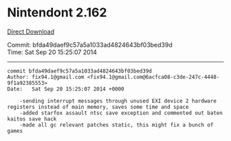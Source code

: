 # Nintendont 2.162
[Direct Download](./Nintendont.zip)

Commit: bfda49daef9c57a5a1033ad4824643bf03bed39d  
Time: Sat Sep 20 15:25:07 2014   

-----

```
commit bfda49daef9c57a5a1033ad4824643bf03bed39d
Author: fix94.1@gmail.com <fix94.1@gmail.com@6acfca08-c3de-247c-4448-9f1a92385553>
Date:   Sat Sep 20 15:25:07 2014 +0000

    -sending interrupt messages through unused EXI device 2 hardware registers instead of main memory, saves some time and space
    -added starfox assault ntsc save exception and commented out baten kaitos save hack
    -made all gc relevant patches static, this might fix a bunch of games
```
